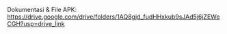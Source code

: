 Dokumentasi & File APK: https://drive.google.com/drive/folders/1AQ8gjd_fudHHxkub9sJAd5j6jZEWeCGH?usp=drive_link
